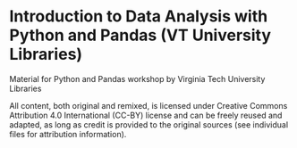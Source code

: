 # Introduction to Data Analysis with Python and Pandas (VT University Libraries)
Material for Python and Pandas workshop by Virginia Tech University Libraries

All content, both original and remixed, is licensed under Creative Commons Attribution 4.0 International (CC-BY) license and can be freely reused and adapted, as long as credit is provided to the original sources (see individual files for attribution information).
